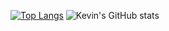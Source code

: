 [![Top Langs](https://github-readme-stats.vercel.app/api/top-langs/?username=kevinpettersson&layout=donut&&theme=github_dark_dimmed&hide=html,erlang,css,makefile,javascript)](https://github.com/anuraghazra/github-readme-stats)
![Kevin's GitHub stats](https://github-readme-stats.vercel.app/api?username=kevinpettersson&show_icons=true&theme=github_dark_dimmed)

